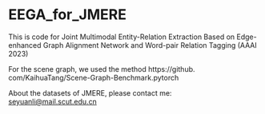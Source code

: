 # EEGA_for_JMERE
This is code for Joint Multimodal Entity-Relation Extraction Based on Edge-enhanced Graph Alignment Network and Word-pair Relation Tagging (AAAI 2023)

For the scene graph, we used the method https://github. com/KaihuaTang/Scene-Graph-Benchmark.pytorch 

About the datasets of JMERE, please contact me: seyuanli@mail.scut.edu.cn
